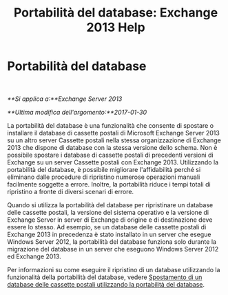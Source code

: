 ﻿---
title: 'Portabilità del database: Exchange 2013 Help'
TOCTitle: Portabilità del database
ms:assetid: 387b727a-ce51-4910-b5c4-613c693fa5bd
ms:mtpsurl: https://technet.microsoft.com/it-it/library/Dd876873(v=EXCHG.150)
ms:contentKeyID: 51407353
ms.date: 05/22/2018
mtps_version: v=EXCHG.150
ms.translationtype: MT
---

# Portabilità del database

 

_**Si applica a:**Exchange Server 2013_

_**Ultima modifica dell'argomento:**2017-01-30_

La portabilità del database è una funzionalità che consente di spostare o installare il database di cassette postali di Microsoft Exchange Server 2013 su un altro server Cassette postali nella stessa organizzazione di Exchange 2013 che dispone di database con la stessa versione dello schema. Non è possibile spostare i database di cassette postali di precedenti versioni di Exchange su un server Cassette postali con Exchange 2013. Utilizzando la portabilità del database, è possibile migliorare l'affidabilità perché si eliminano dalle procedure di ripristino numerose operazioni manuali facilmente soggette a errore. Inoltre, la portabilità riduce i tempi totali di ripristino a fronte di diversi scenari di errore.

Quando si utilizza la portabilità del database per ripristinare un database delle cassette postali, la versione del sistema operativo e la versione di Exchange Server in server di Exchange di origine e di destinazione deve essere lo stesso. Ad esempio, se un database delle cassette postali di Exchange 2013 in precedenza è stato installato in un server che esegue Windows Server 2012, la portabilità del database funziona solo durante la migrazione del database in un server che eseguono Windows Server 2012 ed Exchange 2013.

Per informazioni su come eseguire il ripristino di un database utilizzando la funzionalità della portabilità del database, vedere [Spostamento di un database delle cassette postali utilizzando la portabilità del database](move-a-mailbox-database-using-database-portability-exchange-2013-help.md).

